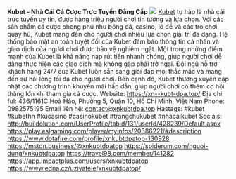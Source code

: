 **Kubet - Nhà Cái Cá Cược Trực Tuyến Đẳng Cấp**
![](https://s3-ap-northeast-1.amazonaws.com/g0v-hackmd-images/uploads/upload_9e30ca766757be157144a5e82195efce.jpg)
<a href="https://xn--kubt-dpa.top/">Kubet</a> tự hào là nhà cái trực tuyến uy tín, được hàng triệu người chơi tin tưởng và lựa chọn. Với các sản phẩm cá cược phong phú như bóng đá, casino, lô đề và các trò chơi quay hũ, Kubet mang đến cho người chơi nhiều lựa chọn giải trí đa dạng. Hệ thống bảo mật an toàn tuyệt đối của Kubet đảm bảo thông tin cá nhân và giao dịch của người chơi được bảo vệ nghiêm ngặt.
Một trong những điểm mạnh của Kubet là khả năng nạp rút tiền nhanh chóng, giúp người chơi dễ dàng thực hiện các giao dịch mà không gặp phải trở ngại. Đội ngũ hỗ trợ khách hàng 24/7 của Kubet luôn sẵn sàng giải đáp mọi thắc mắc và mang đến sự hài lòng tối đa cho người chơi. Bên cạnh đó, Kubet thường xuyên cập nhật các chương trình khuyến mãi hấp dẫn, giúp người chơi có thêm cơ hội thắng lớn khi tham gia cá cược.
Website: <a href="https://xn--kubt-dpa.top/">https://xn--kubt-dpa.top/</a>
Địa chỉ ful: 436/1161C Hoà Hảo, Phường 5, Quận 10, Hồ Chí Minh, Việt Nam
Phone: 0982575195
Email liên hệ: contact@xnkubtdpa.top
Hastags: #kubet #kubethn #kucasino #casinokubet #trangchukubet #nhacaikubet
Socials:
<a href="http://buildolution.com/UserProfile/tabid/131/userId/428239/Default.aspx">http://buildolution.com/UserProfile/tabid/131/userId/428239/Default.aspx</a>
<a href="https://play.eslgaming.com/player/myinfos/20386221/#description">https://play.eslgaming.com/player/myinfos/20386221/#description</a>
<a href="https://www.dotafire.com/profile/xnkubtdpatop-130928">https://www.dotafire.com/profile/xnkubtdpatop-130928</a>
<a href="https://mstdn.business/@xnkubtdpatop">https://mstdn.business/@xnkubtdpatop</a>
<a href="https://spiderum.com/nguoi-dung/xnkubtdpatop">https://spiderum.com/nguoi-dung/xnkubtdpatop</a>
<a href="https://travel98.com/member/141282">https://travel98.com/member/141282</a>
<a href="https://app.impactplus.com/users/xnkubtdpatop">https://app.impactplus.com/users/xnkubtdpatop</a>
<a href="https://www.edna.cz/uzivatele/xnkubtdpatop/">https://www.edna.cz/uzivatele/xnkubtdpatop/</a>
